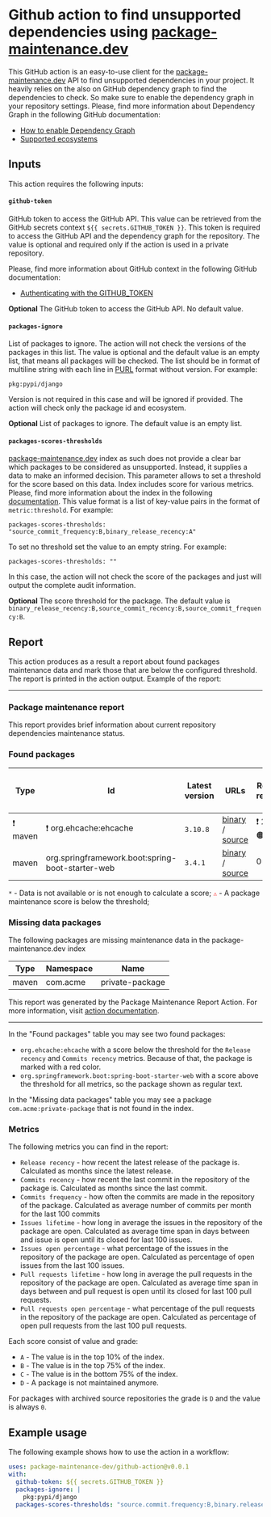 # Github action to find unsupported dependencies using [package-maintenance.dev](https://package-maintenance.dev)

This GitHub action is an easy-to-use client for the [package-maintenance.dev](https://package-maintenance.dev) API
to find unsupported dependencies in your project. It heavily relies on the also on GitHub dependency graph to find
the dependencies to check. So make sure to enable the dependency graph in your repository settings.
Please, find more information about Dependency Graph in the following GitHub documentation:

- [How to enable Dependency Graph](https://docs.github.com/en/code-security/supply-chain-security/understanding-your-software-supply-chain/configuring-the-dependency-graph)
- [Supported ecosystems](https://docs.github.com/en/code-security/supply-chain-security/understanding-your-software-supply-chain/dependency-graph-supported-package-ecosystems)

## Inputs

This action requires the following inputs:

#### `github-token`

GitHub token to access the GitHub API. This value can be retrieved from the GitHub secrets context
`${{ secrets.GITHUB_TOKEN }}`.
This token is required to access the GitHub API and the dependency graph for the repository. The value is optional and
required only if the action is used in a private repository.

Please, find more information about GitHub context in the following GitHub documentation:

- [Authenticating with the GITHUB_TOKEN](https://docs.github.com/en/actions/reference/authentication-in-a-workflow#about-the-github_token-secret)

**Optional** The GitHub token to access the GitHub API. No default value.

#### `packages-ignore`

List of packages to ignore. The action will not check the versions of the packages in this list. The value is optional
and the default value is an empty list, that means all packages will be checked.
The list should be in format of multiline string with each line in [PURL](https://github.com/package-url/purl-spec) format without version. For example:

```
pkg:pypi/django
```

Version is not required in this case and will be ignored if provided. The action will check only the package id and
ecosystem.

**Optional** List of packages to ignore. The default value is an empty list.

#### `packages-scores-thresholds`

[package-maintenance.dev](https://package-maintenance.dev) index as such does not provide a clear bar which packages to
be considered as unsupported. Instead, it supplies a data to make an informed decision.
This parameter allows to set a threshold for the score based on this data. Index includes score for various metrics.
Please, find more information about the index in the
following [documentation](https://package-maintenance.dev/docs/index).
This value format is a list of key-value pairs in the format of `metric:threshold`. For example:

```
packages-scores-thresholds: "source_commit_frequency:B,binary_release_recency:A"
```

To set no threshold set the value to an empty string. For example:

```
packages-scores-thresholds: ""
```
In this case, the action will not check the score of the packages and just will output the complete audit information.

**Optional** The score threshold for the package. The default value is `binary_release_recency:B,source_commit_recency:B,source_commit_frequency:B`.

## Report

This action produces as a result a report about found packages maintenance data and mark those that are below the
configured threshold. The report is printed in the action output.
Example of the report:

---
### Package maintenance report
This report provides brief information about current repository dependencies maintenance status.

### Found packages

| Type | Id | Latest version | URLs | Release recency | Commits recency | Commits frequency | Issues lifetime | Issues open percentage | Pull requests lifetime | Pull requests open percentage |
| --- | --- | --- | --- | --- | --- | --- | --- | --- | --- | --- |
| ❗ maven | ❗ org.ehcache:ehcache | <code>3.10.8</code> | [binary](https://mvnrepository.com/artifact/org.ehcache/ehcache) / [source](https://github.com/ehcache/ehcache3) | ❗ 25 / C 🟠 | ❗ 5 / C 🟠 |  31 / A 🟢 |  25 / C 🟠 | `*` |  1 / B 🟡 | `*` |
|  maven |  org.springframework.boot:spring-boot-starter-web | <code>3.4.1</code> | [binary](https://mvnrepository.com/artifact/org.springframework.boot/spring-boot-starter-web) / [source](https://github.com/spring-projects/spring-boot) |  0 / A 🟢 |  0 / A 🟢 |  1100 / A 🟢 |  6 / A 🟢 | `*` |  3 / C 🟠 | `*` |

``*`` - Data is not available or is not enough to calculate a score;
<code style="color: red">⚠</code> - A package maintenance score is below the threshold;

### Missing data packages
The following packages are missing maintenance data in the package-maintenance.dev index

| Type | Namespace | Name            |
| --- |-----------|-----------------|
| maven | com.acme  | private-package |

This report was generated by the Package Maintenance Report Action.
For more information, visit [action documentation](https://github.com/package-maintenance-dev/github-action).

---

In the "Found packages" table you may see two found packages:
- `org.ehcache:ehcache` with a score below the threshold for the `Release recency` and `Commits recency` metrics. Because of that, the package is marked with a red color.
- `org.springframework.boot:spring-boot-starter-web` with a score above the threshold for all metrics, so the package shown as regular text.

In the "Missing data packages" table you may see a package `com.acme:private-package` that is not found in the index.


### Metrics
The following metrics you can find in the report:
- `Release recency` - how recent the latest release of the package is.
  Calculated as months since the latest release.
- `Commits recency` - how recent the last commit in the repository of the package is.
  Calculated as months since the last commit.
- `Commits frequency` - how often the commits are made in the repository of the package.
  Calculated as average number of commits per month for the last 100 commits
- `Issues lifetime` - how long in average the issues in the repository of the package are open.
  Calculated as average time span in days between and issue is open until its closed for last 100 issues.
- `Issues open percentage` - what percentage of the issues in the repository of the package are open.
  Calculated as percentage of open issues from the last 100 issues.
- `Pull requests lifetime` - how long in average the pull requests in the repository of the package are open.
  Calculated as average time span in days between and pull request is open until its closed for last 100 pull requests.
- `Pull requests open percentage` - what percentage of the pull requests in the repository of the package are open.
  Calculated as percentage of open pull requests from the last 100 pull requests.

Each score consist of value and grade:
- `A` - The value is in the top 10% of the index.
- `B` - The value is in the top 75% of the index.
- `C` - The value is in the bottom 75% of the index.
- `D` - A package is not maintained anymore.

For packages with archived source repositories the grade is `D` and the value is always `0`.

## Example usage

The following example shows how to use the action in a workflow:

```yaml
uses: package-maintenance-dev/github-action@v0.0.1
with:
  github-token: ${{ secrets.GITHUB_TOKEN }}
  packages-ignore: |
    pkg:pypi/django
  packages-scores-thresholds: "source.commit.frequency:B,binary.release.recency:A"
```

